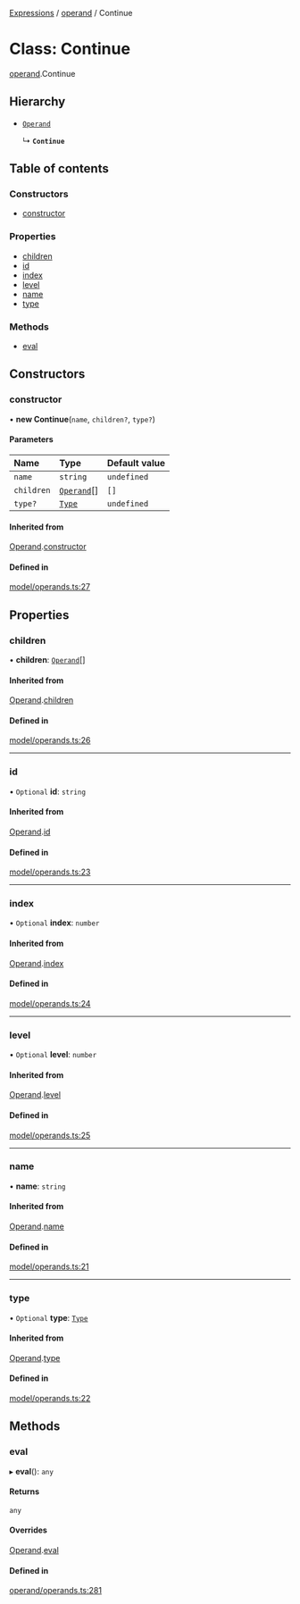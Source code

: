 [Expressions](../README.md) / [operand](../modules/operand.md) / Continue

# Class: Continue

[operand](../modules/operand.md).Continue

## Hierarchy

- [`Operand`](model.Operand.md)

  ↳ **`Continue`**

## Table of contents

### Constructors

- [constructor](operand.Continue.md#constructor)

### Properties

- [children](operand.Continue.md#children)
- [id](operand.Continue.md#id)
- [index](operand.Continue.md#index)
- [level](operand.Continue.md#level)
- [name](operand.Continue.md#name)
- [type](operand.Continue.md#type)

### Methods

- [eval](operand.Continue.md#eval)

## Constructors

### constructor

• **new Continue**(`name`, `children?`, `type?`)

#### Parameters

| Name | Type | Default value |
| :------ | :------ | :------ |
| `name` | `string` | `undefined` |
| `children` | [`Operand`](model.Operand.md)[] | `[]` |
| `type?` | [`Type`](../modules/model.md#type) | `undefined` |

#### Inherited from

[Operand](model.Operand.md).[constructor](model.Operand.md#constructor)

#### Defined in

[model/operands.ts:27](https://github.com/FlavioLionelRita/3xpr/blob/a373ee9/src/lib/model/operands.ts#L27)

## Properties

### children

• **children**: [`Operand`](model.Operand.md)[]

#### Inherited from

[Operand](model.Operand.md).[children](model.Operand.md#children)

#### Defined in

[model/operands.ts:26](https://github.com/FlavioLionelRita/3xpr/blob/a373ee9/src/lib/model/operands.ts#L26)

___

### id

• `Optional` **id**: `string`

#### Inherited from

[Operand](model.Operand.md).[id](model.Operand.md#id)

#### Defined in

[model/operands.ts:23](https://github.com/FlavioLionelRita/3xpr/blob/a373ee9/src/lib/model/operands.ts#L23)

___

### index

• `Optional` **index**: `number`

#### Inherited from

[Operand](model.Operand.md).[index](model.Operand.md#index)

#### Defined in

[model/operands.ts:24](https://github.com/FlavioLionelRita/3xpr/blob/a373ee9/src/lib/model/operands.ts#L24)

___

### level

• `Optional` **level**: `number`

#### Inherited from

[Operand](model.Operand.md).[level](model.Operand.md#level)

#### Defined in

[model/operands.ts:25](https://github.com/FlavioLionelRita/3xpr/blob/a373ee9/src/lib/model/operands.ts#L25)

___

### name

• **name**: `string`

#### Inherited from

[Operand](model.Operand.md).[name](model.Operand.md#name)

#### Defined in

[model/operands.ts:21](https://github.com/FlavioLionelRita/3xpr/blob/a373ee9/src/lib/model/operands.ts#L21)

___

### type

• `Optional` **type**: [`Type`](../modules/model.md#type)

#### Inherited from

[Operand](model.Operand.md).[type](model.Operand.md#type)

#### Defined in

[model/operands.ts:22](https://github.com/FlavioLionelRita/3xpr/blob/a373ee9/src/lib/model/operands.ts#L22)

## Methods

### eval

▸ **eval**(): `any`

#### Returns

`any`

#### Overrides

[Operand](model.Operand.md).[eval](model.Operand.md#eval)

#### Defined in

[operand/operands.ts:281](https://github.com/FlavioLionelRita/3xpr/blob/a373ee9/src/lib/operand/operands.ts#L281)
